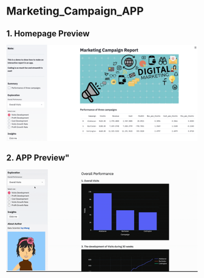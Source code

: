 # Marketing_Campaign_APP
## 1. Homepage Preview
!["Home Page"](https://github.com/Ivyw1219/Marketing_Campaign_APP/blob/master/App_Preview.png)
##  ##
## 2. APP Preview"
!["APP Preview"](https://github.com/Ivyw1219/Marketing_Campaign_APP/blob/master/app-preview.gif)

